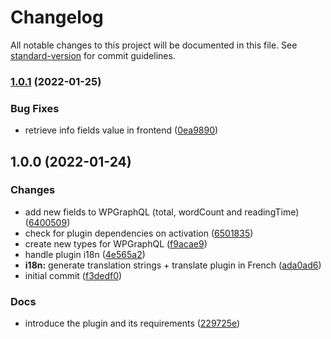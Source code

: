 # Changelog

All notable changes to this project will be documented in this file. See [standard-version](https://github.com/conventional-changelog/standard-version) for commit guidelines.

### [1.0.1](https://github.com/ArmandPhilippot/wp-graphql-content-stats/compare/v1.0.0...v1.0.1) (2022-01-25)


### Bug Fixes

* retrieve info fields value in frontend ([0ea9890](https://github.com/ArmandPhilippot/wp-graphql-content-stats/commit/0ea9890aa67a719d409bbc4ac7cbbfd07b004ca6))

## 1.0.0 (2022-01-24)


### Changes

* add new fields to WPGraphQL (total, wordCount and readingTime) ([6400509](https://github.com/ArmandPhilippot/wp-graphql-content-stats/commit/640050985b8efe789ed99557261b98bc27a1c86a))
* check for plugin dependencies on activation ([6501835](https://github.com/ArmandPhilippot/wp-graphql-content-stats/commit/650183507671e473dd75b0e1a6733f6e6407265c))
* create new types for WPGraphQL ([f9acae9](https://github.com/ArmandPhilippot/wp-graphql-content-stats/commit/f9acae90881f12d57d6661de4f272eefce072e15))
* handle plugin i18n ([4e565a2](https://github.com/ArmandPhilippot/wp-graphql-content-stats/commit/4e565a20d51c38ceadd9bf6ef70001bbd0cfbfeb))
* **i18n:** generate translation strings + translate plugin in French ([ada0ad6](https://github.com/ArmandPhilippot/wp-graphql-content-stats/commit/ada0ad62c533a791d63000c1b61beb145e155ac7))
* initial commit ([f3dedf0](https://github.com/ArmandPhilippot/wp-graphql-content-stats/commit/f3dedf01958b6fd0314e5e6b3e460dacfdffb929))


### Docs

* introduce the plugin and its requirements ([229725e](https://github.com/ArmandPhilippot/wp-graphql-content-stats/commit/229725e6b10ddbaf6320f3b24f332ce04f48c522))
